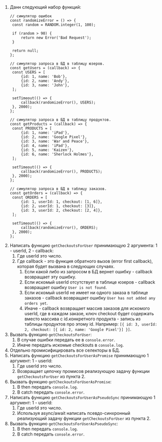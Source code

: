 1. Данн следующий набор функций:
   ```
   // симулятор ошибок
   const randomizeError = () => {
   	const random = RANDOM.integer(1, 100);

   	if (random > 90) {
   		return new Error('Bad Request');
   	}

   	return null;
   };

   // симулятор запроса в БД в таблицу юзеров.
   const getUsers = (callback) => {
   	const USERS = [
   		{id: 1, name: 'Bob'},
   		{id: 2, name: 'Andy'},
   		{id: 3, name: 'John'},
   	];

   	setTimeout(() => {
   		callback(randomizeError(), USERS);
   	}, 2000);
   };

   // симулятор запроса в БД в таблицу продуктов.
   const getProducts = (callback) => {
   	const PRODUCTS = [
   		{id: 1, name: 'iPad'},
   		{id: 2, name: 'Google Pixel'},
   		{id: 3, name: 'War and Peace'},
   		{id: 4, name: 'iPad'},
   		{id: 5, name: 'Kaizen'},
   		{id: 6, name: 'Sherlock Holmes'},
   	];

   	setTimeout(() => {
   		callback(randomizeError(), PRODUCTS);
   	}, 2000);
   };

   // симулятор запроса в БД в таблицу заказов.
   const getOrders = (callback) => {
   	const ORDERS = [
   		{id: 1, userId: 1, checkout: [1, 6]},
   		{id: 2, userId: 1, checkout: [3]},
   		{id: 3, userId: 2, checkout: [2, 4]},
   	];

   	setTimeout(() => {
   		callback(randomizeError(), ORDERS);
   	}, 2000);
   };
   ```
2. Написать функцию `getCheckoutsForUser` принимающую 2 аргумента: 1 - userId, 2 - callback:
	1. Где userId это число.
	2. Где callback - это функция обратного вызов (error first callback), которая будет вызвана в следующих случаях.
		1. Если какой либо из запросом в БД вернет ошибку - callback возвращает эту ошибку.
		2. Если искомый userId отсутствует в таблице юзеров -  callback возвращает ошибку `User is not found`.
		3. Если искомый userId не имеет ни одного заказа в таблице заказов - callback возвращает ошибку `User has not added any orders yet`.
		4. Иначе - callback возвращает массив заказов для искомого userId, где в каждом заказе, ключ checkout будет содержать вместо массива c id.конкретного продукта - запись из таблицы продуктов про этому id. Например: `[{ id: 3, userId: 2, checkout: [{ id: 2, name: 'Google Pixel'}] }]`.
3. Вызвать функцию `getCheckoutsForUser`:
	1. В случае ошибки передать ее в `console.error`.
	2. Иначе передать искомые checkouts в `console.log`.
4. Отдельно промисифицировать все селекторы в БД.
5. Написать функцию `getCheckoutsForUserAsPromise` принимающую 1 аргумент: 1 - userId:
	1. Где userId это число.
	2. Возвращает цепочку промисов реализующую задачу функции `getCheckoutsForUser` из пункта 2.
6. Вызвать функцию `getCheckoutsForUserAsPromise`:
	1. В then передать `console.log`.
	2. В catch передать `console.error`.
7. Написать функцию `getCheckoutsForUserAsPseudoSync` принимающую 1 аргумент: 1 - userId:
	1. Где userId это число.
	2. Используя async/await написать псевдо-синхронный реализующий задачу функции `getCheckoutsForUser` из пункта 2.
8. Вызвать функцию `getCheckoutsForUserAsPseudoSync`:
	1. В then передать `console.log`.
	2. В catch передать `console.error`.
